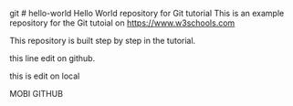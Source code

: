git # hello-world
Hello World repository for Git tutorial
This is an example repository for the Git tutoial on https://www.w3schools.com

This repository is built step by step in the tutorial.

this line edit on github.

this is edit on local 

MOBI GITHUB
